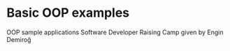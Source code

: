 # Basic OOP examples

OOP sample applications
Software Developer Raising Camp  given by Engin Demiroğ

